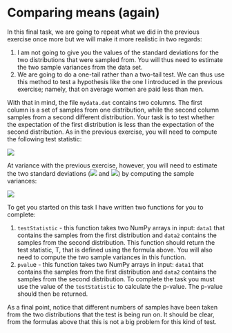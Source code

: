 # Comparing means (again)

In this final task, we are going to repeat what we did in the previous exercise once more but we will make it more realistic in two regards:

1. I am not going to give you the values of the standard deviations for the two distributions that were sampled from.  You will thus need to estimate the two sample variances from the data set.
2. We are going to do a one-tail rather than a two-tail test.  We can thus use this method to test a hypothesis like the one I introduced in the previous exercise; namely, that on average women are paid less than men.  

With that in mind, the file `mydata.dat` contains two columns.  The first column is a set of samples from one distribution, while the second column samples from a second different distribution.  Your task is to test whether the expectation of the first distribution is less than the expectation of the second distribution.  As in the previous exercise, you will need to compute the following test statistic:

![](https://render.githubusercontent.com/render/math?math=T=\frac{\frac{1}{n_1}\sum_{i=1}^{n_1}X_i-\frac{1}{n_2}\sum_{j=1}^{n_2}Y_j-\theta_0}{\sqrt{\frac{\sigma_1^2}{n_1}%2B\frac{\sigma_2}{n_2}}})

 At variance with the previous exercise, however, you will need to estimate the two standard deviations (![](https://render.githubusercontent.com/render/math?math=\sigma_1) and ![](https://render.githubusercontent.com/render/math?math=\sigma_2)) by computing the sample variances:
 
 ![](https://render.githubusercontent.com/render/math?math=\sigma^2=\frac{n}{n-1}\left[\frac{1}{n}\sum_{i=1}^{n}X_i^2-\left(\frac{1}{n}\sum_{i=1}^{n}X_i\right)^2\right])

To get you started on this task I have written two functions for you to complete:

1. `testStatistic` - this function takes two  NumPy arrays in input:  `data1` that contains the samples from the first distribution and `data2` contains the samples from the second distribution.  This function should return the test statistic, T, that is defined using the formula above.   You will also need to compute the two sample variances in this function.  
2. `pvalu`e - this function takes two  NumPy arrays in input:  `data1` that contains the samples from the first distribution and `data2` contains the samples from the second distribution.   To complete the task you must use the value of the `testStatistic` to calculate the p-value.  The p-value should then be returned.

As a final point, notice that different numbers of samples have been taken from the two distributions that the test is being run on.  It should be clear, from the formulas above that this is not a big problem for this kind of test.   
